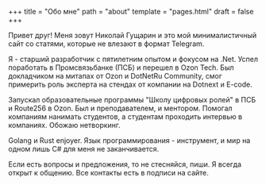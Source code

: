 +++
title = "Обо мне"
path = "about"
template = "pages.html"
draft = false
+++

Привет друг! Меня зовут Николай Гущарин и это мой минималистичный сайт со статями, которые не влезают в формат Telegram.

Я - старший разработчик с пятилетним опытом и фокусом на .Net. Успел поработать в Промсвязьбанке (ПСБ) и перешел в Ozon Tech. Был докладчиком на митапах от Ozon и DotNetRu Community, смог примерить роль эксперта на стендах от компании на Dotnext и E-code.

Запускал образовательные программы "Школу цифровых ролей" в ПСБ и Route256 в Ozon. Был и преподавателем, и ментором. Помогал компаниям нанимать студентов, а студентам проходить интервью в компаниях. Обожаю нетворкинг.

Golang и Rust enjoyer. Язык программирования - инструмент, и мир на одном лишь C# для меня не заканчивается.

Если есть вопросы и предложения, то не стесняйся, пиши. Я всегда открыт к общению. Все контакты есть в подписи на сайте.
